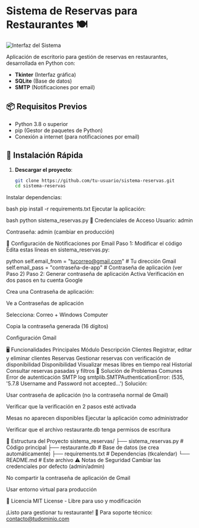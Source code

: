 # Sistema de Reservas para Restaurantes 🍽️

![Interfaz del Sistema](https://via.placeholder.com/800x400.png?text=Captura+del+Sistema+de+Reservas)

Aplicación de escritorio para gestión de reservas en restaurantes, desarrollada en Python con:
- **Tkinter** (Interfaz gráfica)
- **SQLite** (Base de datos)
- **SMTP** (Notificaciones por email)

## 📦 Requisitos Previos
- Python 3.8 o superior
- pip (Gestor de paquetes de Python)
- Conexión a internet (para notificaciones por email)

## 🚀 Instalación Rápida
1. **Descargar el proyecto**:
   ```bash
   git clone https://github.com/tu-usuario/sistema-reservas.git
   cd sistema-reservas
Instalar dependencias:

bash
pip install -r requirements.txt
Ejecutar la aplicación:

bash
python sistema_reservas.py
🔑 Credenciales de Acceso
Usuario: admin

Contraseña: admin (cambiar en producción)

📧 Configuración de Notificaciones por Email
Paso 1: Modificar el código
Edita estas líneas en sistema_reservas.py:

python
self.email_from = "tucorreo@gmail.com"  # Tu dirección Gmail
self.email_pass = "contraseña-de-app"   # Contraseña de aplicación (ver Paso 2)
Paso 2: Generar contraseña de aplicación
Activa Verificación en dos pasos en tu cuenta Google

Crea una Contraseña de aplicación:

Ve a Contraseñas de aplicación

Selecciona: Correo + Windows Computer

Copia la contraseña generada (16 dígitos)

Configuración Gmail

🖥️ Funcionalidades Principales
Módulo	Descripción
Clientes	Registrar, editar y eliminar clientes
Reservas	Gestionar reservas con verificación de disponibilidad
Disponibilidad	Visualizar mesas libres en tiempo real
Historial	Consultar reservas pasadas y filtros
🐛 Solución de Problemas Comunes
Error de autenticación SMTP
log
smtplib.SMTPAuthenticationError: (535, '5.7.8 Username and Password not accepted...')
Solución:

Usar contraseña de aplicación (no la contraseña normal de Gmail)

Verificar que la verificación en 2 pasos esté activada

Mesas no aparecen disponibles
Ejecutar la aplicación como administrador

Verificar que el archivo restaurante.db tenga permisos de escritura

📂 Estructura del Proyecto
sistema_reservas/
├── sistema_reservas.py    # Código principal
├── restaurante.db         # Base de datos (se crea automáticamente)
├── requirements.txt       # Dependencias (tkcalendar)
└── README.md              # Este archivo
⚠️ Notas de Seguridad
Cambiar las credenciales por defecto (admin/admin)

No compartir la contraseña de aplicación de Gmail

Usar entorno virtual para producción

📄 Licencia
MIT License - Libre para uso y modificación

¡Listo para gestionar tu restaurante! 🎉
Para soporte técnico: contacto@tudominio.com